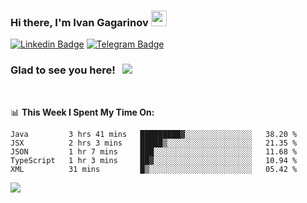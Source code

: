 ### Hi there, I'm Ivan Gagarinov <img src="https://media.giphy.com/media/hvRJCLFzcasrR4ia7z/giphy.gif" width="25px">

[![Linkedin Badge](https://img.shields.io/badge/-LinkedIn-0e76a8?style=flat-square&logo=Linkedin&logoColor=white)](https://linkedin.com/in/ivan-gagarinov-142ba3141/)
[![Telegram Badge](https://img.shields.io/badge/-Telegram-0088cc?style=flat-square&logo=Telegram&logoColor=white)](https://t.me/igagarinov)

### Glad to see you here! &nbsp; ![](https://visitor-badge.glitch.me/badge?page_id=dzencot.dzencot)

</br>

📊 **This Week I Spent My Time On:**
<!--START_SECTION:waka-->
```text
Java         3 hrs 41 mins   █████████▓░░░░░░░░░░░░░░░   38.20 % 
JSX          2 hrs 3 mins    █████▒░░░░░░░░░░░░░░░░░░░   21.35 % 
JSON         1 hr 7 mins     ███░░░░░░░░░░░░░░░░░░░░░░   11.68 % 
TypeScript   1 hr 3 mins     ██▓░░░░░░░░░░░░░░░░░░░░░░   10.94 % 
XML          31 mins         █▒░░░░░░░░░░░░░░░░░░░░░░░   05.42 % 
```
<!--END_SECTION:waka-->

[![](https://github-readme-stats.vercel.app/api?username=dzencot&theme=gruvbox)](https://github.com/dzencot)
